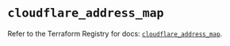 # `cloudflare_address_map`

Refer to the Terraform Registry for docs: [`cloudflare_address_map`](https://registry.terraform.io/providers/cloudflare/cloudflare/4.34.0/docs/resources/address_map).
